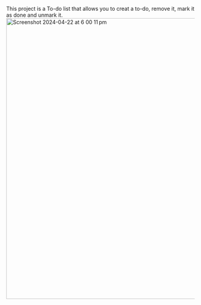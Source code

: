 This project is a To-do list that allows you to creat a to-do, remove it, mark it as done and unmark it.
<img width="750" alt="Screenshot 2024-04-22 at 6 00 11 pm" src="https://github.com/KiritoCalgeta/to-do-list/assets/63192442/b9a7fa5f-7ff8-48c9-b9f7-ec9231ded71c">
